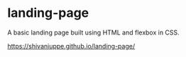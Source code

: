 # landing-page
A basic landing page built using HTML and flexbox in CSS.

https://shivaniuppe.github.io/landing-page/
